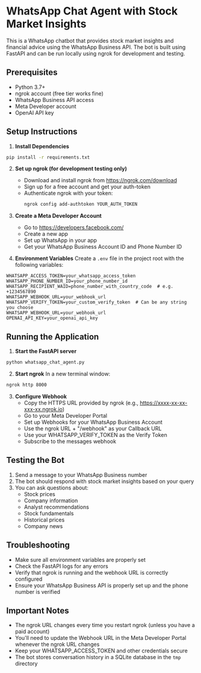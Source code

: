 # WhatsApp Chat Agent with Stock Market Insights

This is a WhatsApp chatbot that provides stock market insights and financial advice using the WhatsApp Business API. The bot is built using FastAPI and can be run locally using ngrok for development and testing.

## Prerequisites

- Python 3.7+
- ngrok account (free tier works fine)
- WhatsApp Business API access
- Meta Developer account
- OpenAI API key

## Setup Instructions

1. **Install Dependencies**

```bash
pip install -r requirements.txt
```

2. **Set up ngrok (for development testing only)**

   - Download and install ngrok from https://ngrok.com/download
   - Sign up for a free account and get your auth-token
   - Authenticate ngrok with your token:
     ```bash
     ngrok config add-authtoken YOUR_AUTH_TOKEN
     ```

3. **Create a Meta Developer Account**

   - Go to https://developers.facebook.com/
   - Create a new app
   - Set up WhatsApp in your app
   - Get your WhatsApp Business Account ID and Phone Number ID

4. **Environment Variables**
   Create a `.env` file in the project root with the following variables:

```env
WHATSAPP_ACCESS_TOKEN=your_whatsapp_access_token
WHATSAPP_PHONE_NUMBER_ID=your_phone_number_id
WHATSAPP_RECIPIENT_WAID=phone_number_with_country_code  # e.g. +1234567890
WHATSAPP_WEBHOOK_URL=your_webhook_url
WHATSAPP_VERIFY_TOKEN=your_custom_verify_token  # Can be any string you choose
WHATSAPP_WEBHOOK_URL=your_webhook_url
OPENAI_API_KEY=your_openai_api_key
```

## Running the Application

1. **Start the FastAPI server**

```bash
python whatsapp_chat_agent.py
```

2. **Start ngrok**
   In a new terminal window:

```bash
ngrok http 8000
```

3. **Configure Webhook**
   - Copy the HTTPS URL provided by ngrok (e.g., https://xxxx-xx-xx-xxx-xx.ngrok.io)
   - Go to your Meta Developer Portal
   - Set up Webhooks for your WhatsApp Business Account
   - Use the ngrok URL + "/webhook" as your Callback URL
   - Use your WHATSAPP_VERIFY_TOKEN as the Verify Token
   - Subscribe to the messages webhook

## Testing the Bot

1. Send a message to your WhatsApp Business number
2. The bot should respond with stock market insights based on your query
3. You can ask questions about:
   - Stock prices
   - Company information
   - Analyst recommendations
   - Stock fundamentals
   - Historical prices
   - Company news

## Troubleshooting

- Make sure all environment variables are properly set
- Check the FastAPI logs for any errors
- Verify that ngrok is running and the webhook URL is correctly configured
- Ensure your WhatsApp Business API is properly set up and the phone number is verified

## Important Notes

- The ngrok URL changes every time you restart ngrok (unless you have a paid account)
- You'll need to update the Webhook URL in the Meta Developer Portal whenever the ngrok URL changes
- Keep your WHATSAPP_ACCESS_TOKEN and other credentials secure
- The bot stores conversation history in a SQLite database in the `tmp` directory
